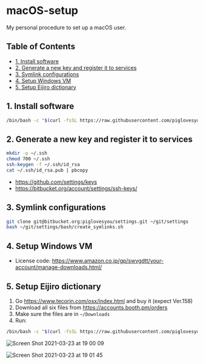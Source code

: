 # macOS-setup

My personal procedure to set up a macOS user.

## Table of Contents

- [1. Install software](#1-install-software)
- [2. Generate a new key and register it to services](#2-generate-a-new-key-and-register-it-to-services)
- [3. Symlink configurations](#3-symlink-configurations)
- [4. Setup Windows VM](#4-setup-windows-vm)
- [5. Setup Eijiro dictionary](#5-setup-eijiro-dictionary)

## 1. Install software

```bash
/bin/bash -c "$(curl -fsSL https://raw.githubusercontent.com/piglovesyou/macOS-setup/main/install-software.sh)"
```

## 2. Generate a new key and register it to services

```bash
mkdir -p ~/.ssh
chmod 700 ~/.ssh
ssh-keygen -f ~/.ssh/id_rsa
cat ~/.ssh/id_rsa.pub | pbcopy
```

- https://github.com/settings/keys
- https://bitbucket.org/account/settings/ssh-keys/

## 3. Symlink configurations

```bash
git clone git@bitbucket.org:piglovesyou/settings.git ~/git/settings
bash ~/git/settings/bash/create_symlinks.sh
```

## 4. Setup Windows VM

- License code: https://www.amazon.co.jp/gp/swvgdtt/your-account/manage-downloads.html/

## 5. Setup Eijiro dictionary

1.  Go https://www.tecorin.com/osx/index.html and buy it (expect Ver.158)
2.  Download all six files from https://accounts.booth.pm/orders
3.  Make sure the files are in `~/Downloads`
4.  Run:

```bash
/bin/bash -c "$(curl -fsSL https://raw.githubusercontent.com/piglovesyou/macOS-setup/main/install-eijiro-dict.sh)"
```

![Screen Shot 2021-03-23 at 19 00 09](https://user-images.githubusercontent.com/217530/112128684-01a3b680-8c0a-11eb-9207-66a9b12d5e41.png)

![Screen Shot 2021-03-23 at 19 01 45](https://user-images.githubusercontent.com/217530/112128934-3fa0da80-8c0a-11eb-9428-207e3ddac76d.png)
